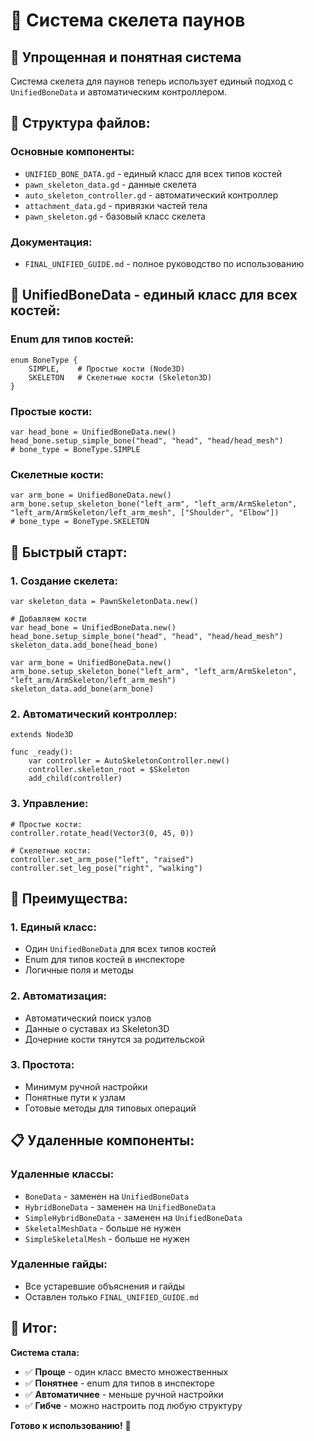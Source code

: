 # 🦴 Система скелета паунов

## 🎯 **Упрощенная и понятная система**

Система скелета для паунов теперь использует единый подход с `UnifiedBoneData` и автоматическим контроллером.

## 📁 **Структура файлов:**

### **Основные компоненты:**
- `UNIFIED_BONE_DATA.gd` - единый класс для всех типов костей
- `pawn_skeleton_data.gd` - данные скелета
- `auto_skeleton_controller.gd` - автоматический контроллер
- `attachment_data.gd` - привязки частей тела
- `pawn_skeleton.gd` - базовый класс скелета

### **Документация:**
- `FINAL_UNIFIED_GUIDE.md` - полное руководство по использованию

## 🦴 **UnifiedBoneData - единый класс для всех костей:**

### **Enum для типов костей:**
```gdscript
enum BoneType {
	SIMPLE,    # Простые кости (Node3D)
	SKELETON   # Скелетные кости (Skeleton3D)
}
```

### **Простые кости:**
```gdscript
var head_bone = UnifiedBoneData.new()
head_bone.setup_simple_bone("head", "head", "head/head_mesh")
# bone_type = BoneType.SIMPLE
```

### **Скелетные кости:**
```gdscript
var arm_bone = UnifiedBoneData.new()
arm_bone.setup_skeleton_bone("left_arm", "left_arm/ArmSkeleton", "left_arm/ArmSkeleton/left_arm_mesh", ["Shoulder", "Elbow"])
# bone_type = BoneType.SKELETON
```

## 🚀 **Быстрый старт:**

### **1. Создание скелета:**
```gdscript
var skeleton_data = PawnSkeletonData.new()

# Добавляем кости
var head_bone = UnifiedBoneData.new()
head_bone.setup_simple_bone("head", "head", "head/head_mesh")
skeleton_data.add_bone(head_bone)

var arm_bone = UnifiedBoneData.new()
arm_bone.setup_skeleton_bone("left_arm", "left_arm/ArmSkeleton", "left_arm/ArmSkeleton/left_arm_mesh")
skeleton_data.add_bone(arm_bone)
```

### **2. Автоматический контроллер:**
```gdscript
extends Node3D

func _ready():
	var controller = AutoSkeletonController.new()
	controller.skeleton_root = $Skeleton
	add_child(controller)
```

### **3. Управление:**
```gdscript
# Простые кости:
controller.rotate_head(Vector3(0, 45, 0))

# Скелетные кости:
controller.set_arm_pose("left", "raised")
controller.set_leg_pose("right", "walking")
```

## 🎯 **Преимущества:**

### **1. Единый класс:**
- Один `UnifiedBoneData` для всех типов костей
- Enum для типов костей в инспекторе
- Логичные поля и методы

### **2. Автоматизация:**
- Автоматический поиск узлов
- Данные о суставах из Skeleton3D
- Дочерние кости тянутся за родительской

### **3. Простота:**
- Минимум ручной настройки
- Понятные пути к узлам
- Готовые методы для типовых операций

## 📋 **Удаленные компоненты:**

### **Удаленные классы:**
- `BoneData` - заменен на `UnifiedBoneData`
- `HybridBoneData` - заменен на `UnifiedBoneData`
- `SimpleHybridBoneData` - заменен на `UnifiedBoneData`
- `SkeletalMeshData` - больше не нужен
- `SimpleSkeletalMesh` - больше не нужен

### **Удаленные гайды:**
- Все устаревшие объяснения и гайды
- Оставлен только `FINAL_UNIFIED_GUIDE.md`

## 🎉 **Итог:**

**Система стала:**
- ✅ **Проще** - один класс вместо множественных
- ✅ **Понятнее** - enum для типов в инспекторе
- ✅ **Автоматичнее** - меньше ручной настройки
- ✅ **Гибче** - можно настроить под любую структуру

**Готово к использованию!** 🚀 
